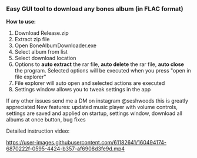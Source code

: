 ### Easy GUI tool to download any bones album (in FLAC format)

**How to use:**

1. Download Release.zip 
2. Extract zip file
3. Open BoneAlbumDownloader.exe
4. Select album from list
5. Select download location
6. Options to **auto extract** the rar file, **auto delete** the rar file, **auto close** the program. Selected options will be executed when you press "open in file explorer"
7. File explorer will auto open and selected actions are executed
8. Settings window allows you to tweak settings in the app

If any other issues send me a DM on instagram @seshwoods this is greatly appreciated
New features: updated music player with volume controls, settings are saved and applied on startup, settings window, download all albums at once button, bug fixes

Detailed instruction video:


https://user-images.githubusercontent.com/61182641/160494174-6870222f-0595-4424-b357-af6908d3fe9d.mp4


